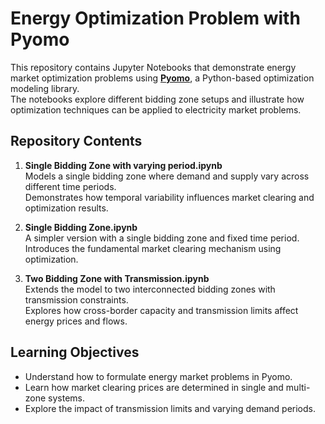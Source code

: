 # Energy Optimization Problem with Pyomo

This repository contains Jupyter Notebooks that demonstrate energy market optimization problems using **[Pyomo](http://www.pyomo.org/)**, a Python-based optimization modeling library.  
The notebooks explore different bidding zone setups and illustrate how optimization techniques can be applied to electricity market problems.

## Repository Contents

1. **Single Bidding Zone with varying period.ipynb**  
   Models a single bidding zone where demand and supply vary across different time periods.  
   Demonstrates how temporal variability influences market clearing and optimization results.

2. **Single Bidding Zone.ipynb**  
   A simpler version with a single bidding zone and fixed time period.  
   Introduces the fundamental market clearing mechanism using optimization.

3. **Two Bidding Zone with Transmission.ipynb**  
   Extends the model to two interconnected bidding zones with transmission constraints.  
   Explores how cross-border capacity and transmission limits affect energy prices and flows.

## Learning Objectives

- Understand how to formulate energy market problems in Pyomo.  
- Learn how market clearing prices are determined in single and multi-zone systems.  
- Explore the impact of transmission limits and varying demand periods.  
